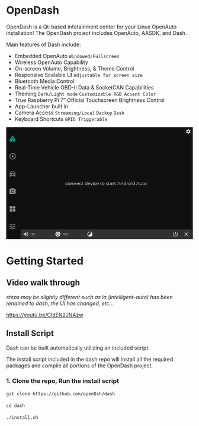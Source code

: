 # OpenDash

OpenDash is a Qt-based infotainment center for your Linux OpenAuto installation!
The OpenDash project includes OpenAuto, AASDK, and Dash.

Main features of Dash include:

*	Embedded OpenAuto `Windowed/Fullscreen`
*	Wireless OpenAuto Capability
*	On-screen Volume, Brightness, & Theme Control
*	Responsive Scalable UI `Adjustable for screen size`
*	Bluetooth Media Control
*	Real-Time Vehicle OBD-II Data & SocketCAN Capabilities
*	Theming `Dark/Light mode` `Customizable RGB Accent Color`
*	True Raspberry Pi 7” Official Touchscreen Brightness Control
*	App-Launcher built in
*	Camera Access `Streaming/Local` `Backup` `Dash`
*	Keyboard Shortcuts `GPIO Triggerable`

![](docs/imgs/opendash-ui.gif)

# Getting Started

## Video walk through
_steps may be slightly different such as ia (intelligent-auto) has been renamed to dash, the UI has changed, etc..._

https://youtu.be/CIdEN2JNAzw

## Install Script

Dash can be built automatically utilizing an included script.

The install script included in the dash repo will install all the required packages and compile all portions of the OpenDash project.

### 1. Clone the repo, Run the install script
```
git clone https://github.com/openDsh/dash

cd dash

./install.sh
```
